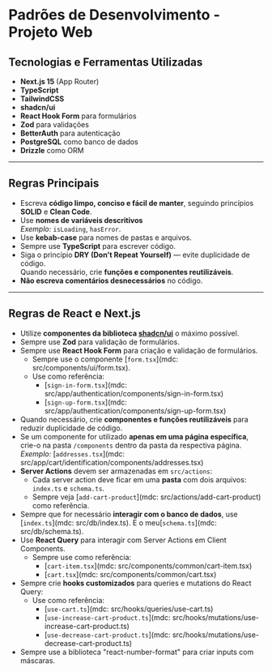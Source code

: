 # Padrões de Desenvolvimento - Projeto Web

## Tecnologias e Ferramentas Utilizadas

- **Next.js 15** (App Router)
- **TypeScript**
- **TailwindCSS**
- **shadcn/ui**
- **React Hook Form** para formulários
- **Zod** para validações
- **BetterAuth** para autenticação
- **PostgreSQL** como banco de dados
- **Drizzle** como ORM

---

## Regras Principais

- Escreva **código limpo, conciso e fácil de manter**, seguindo princípios **SOLID** e **Clean Code**.
- Use **nomes de variáveis descritivos**  
  _Exemplo:_ `isLoading`, `hasError`.
- Use **kebab-case** para nomes de pastas e arquivos.
- Sempre use **TypeScript** para escrever código.
- Siga o princípio **DRY (Don't Repeat Yourself)** — evite duplicidade de código.  
  Quando necessário, crie **funções e componentes reutilizáveis**.
- **Não escreva comentários desnecessários** no código.

---

## Regras de React e Next.js

- Utilize **componentes da biblioteca [shadcn/ui](https://ui.shadcn.com/)** o máximo possível.
- Sempre use **Zod** para validação de formulários.
- Sempre use **React Hook Form** para criação e validação de formulários.
  - Sempre use o componente [`form.tsx`](mdc: src/components/ui/form.tsx).
  - Use como referência:
    - [`sign-in-form.tsx`](mdc: src/app/authentication/components/sign-in-form.tsx)
    - [`sign-up-form.tsx`](mdc: src/app/authentication/components/sign-up-form.tsx)
- Quando necessário, crie **componentes e funções reutilizáveis** para reduzir duplicidade de código.
- Se um componente for utilizado **apenas em uma página específica**, crie-o na pasta `/components` dentro da pasta da respectiva página.  
  _Exemplo:_ [`addresses.tsx`](mdc: src/app/cart/identification/components/addresses.tsx)
- **Server Actions** devem ser armazenadas em `src/actions`:
  - Cada server action deve ficar em uma **pasta** com dois arquivos: `index.ts` e `schema.ts`.
  - Sempre veja [`add-cart-product`](mdc: src/actions/add-cart-product) como referência.
- Sempre que for necessário **interagir com o banco de dados**, use [`index.ts`](mdc: src/db/index.ts). E o meu[`schema.ts`](mdc: src/db/schema.ts).
- Use **React Query** para interagir com Server Actions em Client Components.
  - Sempre use como referência:
    - [`cart-item.tsx`](mdc: src/components/common/cart-item.tsx)
    - [`cart.tsx`](mdc: src/components/common/cart.tsx)
- Sempre crie **hooks customizados** para queries e mutations do React Query:
  - Use como referência:
    - [`use-cart.ts`](mdc: src/hooks/queries/use-cart.ts)
    - [`use-increase-cart-product.ts`](mdc: src/hooks/mutations/use-increase-cart-product.ts)
    - [`use-decrease-cart-product.ts`](mdc: src/hooks/mutations/use-decrease-cart-product.ts)
- Sempre use a biblioteca "react-number-format" para criar
  inputs com máscaras.
